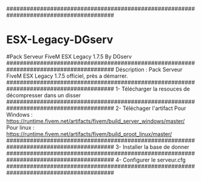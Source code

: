 ########################################################################################
# ESX-Legacy-DGserv
#Pack Serveur FiveM ESX Legacy 1.7.5 By DGserv 
########################################################################################
Déscription : Pack Serveur FiveM ESX Legacy 1.7.5 officiel, près a démarrer. 
########################################################################################
1- Télécharger la resouces de décompresser dans un disser
########################################################################################
2- Téléchager l'artifact 
Pour Windows : https://runtime.fivem.net/artifacts/fivem/build_server_windows/master/
Pour linux : https://runtime.fivem.net/artifacts/fivem/build_proot_linux/master/
########################################################################################
3- Installer la base de donner
########################################################################################
4- Configurer le serveur.cfg
########################################################################################


